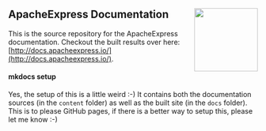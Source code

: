 <h2>ApacheExpress Documentation
  <img src="http://zeezide.com/img/ApexIcon1024.svg"
       align="right" width="128" height="128" />
</h2>

This is the source repository for the ApacheExpress documentation.
Checkout the built results over here:
[http://docs.apacheexpress.io/](http://docs.apacheexpress.io/).

#### mkdocs setup

Yes, the setup of this is a little weird :-) It contains both the
documentation sources (in the `content` folder) as well as the
built site (in the `docs` folder).
This is to please GitHub pages, if there is a better way to setup this,
please let me know :-)
